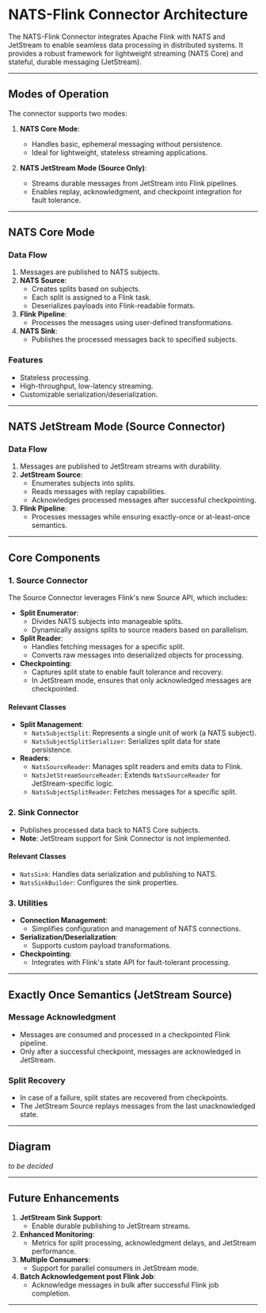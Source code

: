 # NATS-Flink Connector Architecture

The NATS-Flink Connector integrates Apache Flink with NATS and JetStream to enable seamless data processing in distributed systems. It provides a robust framework for lightweight streaming (NATS Core) and stateful, durable messaging (JetStream). 

---

## Modes of Operation

The connector supports two modes:
1. **NATS Core Mode**:
   - Handles basic, ephemeral messaging without persistence.
   - Ideal for lightweight, stateless streaming applications.

2. **NATS JetStream Mode (Source Only)**:
   - Streams durable messages from JetStream into Flink pipelines.
   - Enables replay, acknowledgment, and checkpoint integration for fault tolerance.

---


## NATS Core Mode

### Data Flow
1. Messages are published to NATS subjects.
2. **NATS Source**:
   - Creates splits based on subjects.
   - Each split is assigned to a Flink task.
   - Deserializes payloads into Flink-readable formats.
3. **Flink Pipeline**:
   - Processes the messages using user-defined transformations.
4. **NATS Sink**:
   - Publishes the processed messages back to specified subjects.

### Features
- Stateless processing.
- High-throughput, low-latency streaming.
- Customizable serialization/deserialization.

---

## NATS JetStream Mode (Source Connector)

### Data Flow
1. Messages are published to JetStream streams with durability.
2. **JetStream Source**:
   - Enumerates subjects into splits.
   - Reads messages with replay capabilities.
   - Acknowledges processed messages after successful checkpointing.
3. **Flink Pipeline**:
   - Processes messages while ensuring exactly-once or at-least-once semantics.

---

## Core Components

### 1. Source Connector
The Source Connector leverages Flink's new Source API, which includes:
- **Split Enumerator**:
  - Divides NATS subjects into manageable splits.
  - Dynamically assigns splits to source readers based on parallelism.
- **Split Reader**:
  - Handles fetching messages for a specific split.
  - Converts raw messages into deserialized objects for processing.
- **Checkpointing**:
  - Captures split state to enable fault tolerance and recovery.
  - In JetStream mode, ensures that only acknowledged messages are checkpointed.

#### Relevant Classes
- **Split Management**:
  - `NatsSubjectSplit`: Represents a single unit of work (a NATS subject).
  - `NatsSubjectSplitSerializer`: Serializes split data for state persistence.
- **Readers**:
  - `NatsSourceReader`: Manages split readers and emits data to Flink.
  - `NatsJetStreamSourceReader`: Extends `NatsSourceReader` for JetStream-specific logic.
  - `NatsSubjectSplitReader`: Fetches messages for a specific split.

### 2. Sink Connector
- Publishes processed data back to NATS Core subjects.
- **Note**: JetStream support for Sink Connector is not implemented.

#### Relevant Classes
- `NatsSink`: Handles data serialization and publishing to NATS.
- `NatsSinkBuilder`: Configures the sink properties.

### 3. Utilities
- **Connection Management**:
  - Simplifies configuration and management of NATS connections.
- **Serialization/Deserialization**:
  - Supports custom payload transformations.
- **Checkpointing**:
  - Integrates with Flink's state API for fault-tolerant processing.

---

## Exactly Once Semantics (JetStream Source)

### Message Acknowledgment
- Messages are consumed and processed in a checkpointed Flink pipeline.
- Only after a successful checkpoint, messages are acknowledged in JetStream.

### Split Recovery
- In case of a failure, split states are recovered from checkpoints.
- The JetStream Source replays messages from the last unacknowledged state.

---

## Diagram
*to be decided*

---


## Future Enhancements

1. **JetStream Sink Support**:
   - Enable durable publishing to JetStream streams.
2. **Enhanced Monitoring**:
   - Metrics for split processing, acknowledgment delays, and JetStream performance.
3. **Multiple Consumers**:
   - Support for parallel consumers in JetStream mode.
4. **Batch Acknowledgement post Flink Job**:
    - Acknowledge messages in bulk after successful Flink job completion.

---